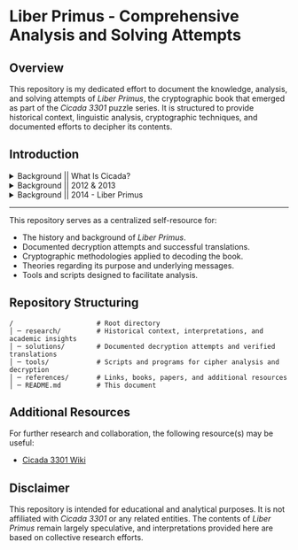 # Liber Primus - Comprehensive Analysis and Solving Attempts

## Overview
This repository is my dedicated effort to document the knowledge, analysis, and solving attempts of *Liber Primus*, the cryptographic book that emerged as part of the *Cicada 3301* puzzle series. It is structured to provide historical context, linguistic analysis, cryptographic techniques, and documented efforts to decipher its contents. 

## Introduction

<details>
  <summary>Background || What Is Cicada?</summary> <br>
**Cicada 3301** is an enigmatic organization that first appeared online in 2012, posting a cryptic message on forums such as 4chan. The message invited individuals to solve a series of puzzles, suggesting that they were seeking highly intelligent individuals. Over time, Cicada 3301 gained a reputation as one of the most sophisticated and mysterious internet puzzles, incorporating elements from cryptography, steganography, classical literature, philosophy, and various coding techniques. While no group has ever definitively claimed responsibility for Cicada 3301, speculation abounds, with theories ranging from it being a recruitment tool for intelligence agencies to an independent secret society aiming to promote privacy, cryptography, and free information.
</details>

<details>
  <summary>Background || 2012 & 2013</summary>
<h2>2012</h2>

On January 4, 2012, a [mysterious image](https://static.wikia.nocookie.net/uncovering-cicada/images/2/21/Final.jpg_2012.jpg/revision/latest?cb=20140110060301) appeared on 4chan's /x/ and /b/ boards, displaying the following message:

> *"Hello. We are looking for highly intelligent individuals. To find them, we have devised a test. There is a message hidden in this image. Find it, and it will lead you on the road to finding us. We look forward to meeting the few that will make it all the way through. Good luck. 3301"*

Users soon discovered that analyzing the image's raw data via a text editor revealed a hidden text string:

> "TIBERIVS CLAVDIVS CAESAR says 'lxxt>33m2mqkyv2gsq3q=w]O2ntk'."

Recognizing the reference to Emperor Tiberius Claudius Caesar, solvers quickly identified it as a Caesar cipher. Deciphering it led to a URL, which contained [another image](https://i.imgur.com/m9sYK.jpg).

Using steganography software OutGuess, solvers extracted a hidden message:

> "Here is a book code. To find the book, and more information, go to http://www.reddit.com/r/a2e7j6ic78h0j/."

The subreddit contained cryptographic messages, signed using PGP keys, confirming authenticity. The messages included references to King Arthur and The Mabinogion, a medieval Welsh text. Through decryption, users uncovered a book cipher, instructing them to extract letters from specific lines in a text, leading to a phone number. Calling the number played a voice message instructing callers to find two more prime numbers related to the original image and multiply them with 3301. The dimensions of the image, 509x503 pixels, were both prime numbers. Multiplying *509 × 503 × 3301* resulted in 845145127, which, when appended with ".com," led to a new website (845145127.com), featuring a countdown timer. When the countdown expired, the site updated with a list of global coordinates.

These coordinates pointed to physical locations worldwide, including Paris, Warsaw, Miami, Seoul, and Sydney. Participants visiting these locations found posters featuring QR codes and a cicada emblem. Scanning the QR codes revealed Tor (.onion) URLs, leading to more encrypted messages. Two specific texts—*Agrippa: A Book of the Dead* and* Encyclopædia Britannica*—were referenced, each requiring book cipher decryption to retrieve new onion addresses.

Upon accessing these .onion links, solvers were prompted to submit an email. Those who complied received a unique RSA-encrypted message along with a public key. Participants were warned against sharing their keys, as doing so resulted in disqualification. The task was to factorize the RSA modulus into two prime numbers to decrypt the message. The modulus, intentionally small, made factorization possible using software like *factmsieve.py*. Successfully decrypting the message led to another hidden service URL. Participants who reached this stage received an encrypted MIDI file. The file contained two musical tracks, which, when analyzed, were found to encode text. Each note and duration represented a letter. The first track was a substitution cipher encoding a passage from *William Blake's "A Song of Liberty"*, while the second track provided a shifted version of the cipher key. Using this information, solvers extracted a final set of instructions.

The instructions required solvers to generate a GPG key linked to their email, upload it to MIT's PGP keyserver, encrypt a specific list of words, and email it back. The word list included seemingly random terms such as "muscle, drop, pump, knee, bird, watch, bell," and so on. Only those who followed these steps correctly received final login credentials to a hidden Tor site. And just like that, the first puzzle concluded.

A month later, a farewell message, cryptographically signed by 3301, was posted on the original subreddit. No further verified messages were received that year, and the puzzle ended with no public explanation of its purpose.

<h2>2013</h2>

On **January 4, 2013**, a year after the first puzzle, a new Cicada 3301 image appeared on 4chan, with similar cryptographic elements. Users once again extracted hidden text using OutGuess, revealing a message that directed them to a new subreddit. The subreddit contained PGP-signed messages and cryptographic challenges, continuing the themes from the previous year.

> *"Hello again. Our search for intelligent individuals now continues. The first clue is hidden within this image. Find it, and it will lead you on the road to finding us. We look forward to meeting the few that will make it all the way through. Good luck. 3301"*

Solvers decrypted a book cipher, leading to an obscure piece of literature. Further decryption revealed a phone number that, when called, played a pre-recorded message instructing solvers to find and use three prime numbers associated with the image. These numbers, when multiplied, formed a new URL leading to an updated Cicada website with another countdown timer. Once expired, the website provided a new set of global coordinates. Individuals who visited these locations found QR codes on posters featuring Cicada’s emblem. Scanning these QR codes revealed hidden .onion links, directing solvers to additional challenges. This phase included advanced cryptographic puzzles, including RSA decryption and book ciphers referencing texts like *Liber AL vel Legis* and *The Book of the Law*.

Those who decrypted the messages were instructed to submit an email, after which they received unique RSA-encrypted messages. Participants were explicitly warned against sharing their information, as doing so would result in removal from the puzzle. Decrypting the RSA key required factoring large prime numbers. Successfully doing so granted access to yet another Tor-based hidden service.

Unlike the first puzzle, this one never concluded with an official message from Cicada. The trail merely went cold, and amateur solvers were left only to debate about the real purpose of these puzzles.
</details>

<details>
  <summary>Background || 2014 - Liber Primus</summary> <br>

On **January 5, 2014**, a year after the second puzzle, once more, Cicada 3301 reentered the internet space with the beginning to another puzzle, this time with a message far more cryptic than any other one we've seen so far.

> *"Hello. Epiphany is upon you. Your pilgrimage has begun. Enlightenment awaits. Good luck. 3301*

The process stood the same to the previous puzzles. The image contained hidden text, the text led to a book, and gradually the puzzle unfolded. Except this time, the puzzle seemed to have hit a breaking point with the book part. The book was called *Liber Primus*, and was supposedly written by Cicada. Through several .onion links, all pages of the book were all uncovered. And this is where we stand today...
</details>

---

This repository serves as a centralized self-resource for:
- The history and background of *Liber Primus*.
- Documented decryption attempts and successful translations.
- Cryptographic methodologies applied to decoding the book.
- Theories regarding its purpose and underlying messages.
- Tools and scripts designed to facilitate analysis.

## Repository Structuring
```
/                     # Root directory
│ ─ research/         # Historical context, interpretations, and academic insights
│ ─ solutions/        # Documented decryption attempts and verified translations
│ ─ tools/            # Scripts and programs for cipher analysis and decryption
│ ─ references/       # Links, books, papers, and additional resources
│ ─ README.md         # This document
```

## Additional Resources
For further research and collaboration, the following resource(s) may be useful:
- [Cicada 3301 Wiki](https://uncovering-cicada.fandom.com/wiki/Uncovering_Cicada_Wiki)

## Disclaimer
This repository is intended for educational and analytical purposes. It is not affiliated with *Cicada 3301* or any related entities. The contents of *Liber Primus* remain largely speculative, and interpretations provided here are based on collective research efforts.
